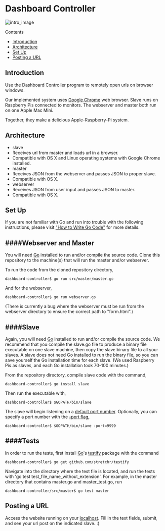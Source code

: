 Dashboard Controller 
====================

![intro_image](https://raw.githubusercontent.com/prezi/dashboard-controller/master/README_images/webpage.png)

Contents
 - [Introduction](https://github.com/prezi/dashboard-controller#introduction)
 - [Architecture](https://github.com/prezi/dashboard-controller#architecture)
 - [Set Up](https://github.com/prezi/dashboard-controller#getting-started)
 - [Posting a URL](https://github.com/prezi/dashboard-controller#posting-a-url)

Introduction
------------------
Use the Dashboard Controller program to remotely open urls on browser windows.

Our implemented system uses [Google Chrome](http://www.google.com/chrome/) web browser. 
Slave runs on Raspberry Pis connected to monitors. 
The webserver and master both run on one Apple Mac Mini. 

Together, they make a delicious Apple-Raspberry-Pi system. 

Architecture
------------------
 - slave 
  - Receives url from master and loads url in a browser. 
  - Compatible with OS X and Linux operating systems with Google Chrome installed. 
 - master
  - Receives JSON from the webserver and passes JSON to proper slave. 
  - Compatible with OS X. 
 - webserver
  - Receives JSON from user input and passes JSON to master. 
  - Compatible with OS X. 


Set Up
------------------

If you are not familiar with Go and run into trouble with the following instructions, please visit  ["How to Write Go Code"](https://golang.org/doc/code.html) for more details. 

####Webserver and Master
------------------

You will need [Go](https://golang.org/) installed to run and/or compile the source code. 
Clone this repository to the machine(s) that will run the master and/or webserver. 

To run the code from the cloned repository directory, 

    dashboard-controller$ go run src/master/master.go

And for the webserver, 

    dashboard-controller$ go run webserver.go

(There is currently a bug where the webserver must be run from the webserver directory to ensure the correct path to "form.html".)

####Slave
------------------

Again, you will need [Go](https://golang.org/) installed to run and/or compile the source code. We recommend that you compile the slave.go file to produce a binary file executable on one slave machine, then copy the slave binary file to all your slaves. A slave does not need Go installed to run the binary file, so you can save yourself the Go installation time for each slave. (We used Raspberry Pis as slaves, and each Go installation took 70-100 minutes.)

From the repository directory, compile slave code with the command, 
 
    dashboard-controller$ go install slave

Then run the executable with,
 
    dashboard-controller$ $GOPATH/bin/slave

The slave will begin listening on a [default port number](https://github.com/prezi/dashboard-controller/blob/master/src/slave/slave.go#L14). Optionally, you can specify a port number with the [-port flag](https://github.com/prezi/dashboard-controller/blob/master/src/slave/slave.go#L50), 
 
    dashboard-controller$ $GOPATH/bin/slave -port=9999
    
    
####Tests
------------------

In order to run the tests, first install [Go](https://golang.org/)'s [testify](https://godoc.org/github.com/stretchr/testify) package with the command

    dashboard-controller$ go get github.com/stretchr/testify

Navigate into the directory where the test file is located, and run the tests with 'go test test\_file\_name\_without\_extension'. For example, in the master directory that contains master.go and master_test.go, run

    dashboard-controller/src/master$ go test master
    

Posting a URL
------------------
Access the website running on your [localhost](https://github.com/prezi/dashboard-controller/blob/master/src/webserver/webserver.go#L126). Fill in the text fields, submit, and see your url post on the indicated slave. :) 
